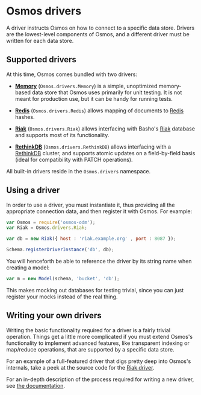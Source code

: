 # Osmos drivers

A driver instructs Osmos on how to connect to a specific data store. Drivers are the lowest-level components of Osmos, and a different driver must be written for each data store.

## Supported drivers

At this time, Osmos comes bundled with two drivers:

- **[Memory](https://github.com/mtabini/osmos/blob/master/lib/drivers/memory.js)** (`Osmos.drivers.Memory`) is a simple, unoptimized memory-based data store that Osmos uses primarily for unit testing. It is not meant for production use, but it can be handy for running tests.

- **[Redis](https://github.com/mtabini/osmos/blob/master/docs/drivers/redis.md)** (`Osmos.drivers.Redis`) allows mapping of documents to [Redis](http://redis.io) hashes.

- **[Riak](https://github.com/mtabini/osmos/blob/master/docs/drivers/riak.md)** (`Osmos.drivers.Riak`) allows interfacing with Basho's [Riak](http://basho.com/riak/) database and supports most of its functionality.

- **[RethinkDB](https://github.com/mtabini/osmos/blob/master/docs/drivers/rethinkdb.md)** (`Osmos.drivers.RethinkDB`) allows interfacing with a [RethinkDB](http://www.rethinkdb.com) cluster, and supports atomic updates on a field-by-field basis (ideal for compatibility with PATCH operations).

All built-in drivers reside in the `Osmos.drivers` namespace.

## Using a driver

In order to use a driver, you must instantiate it, thus providing all the appropriate connection data, and then register it with Osmos. For example:

```javascript
var Osmos = require('osmos-odm');
var Riak = Osmos.drivers.Riak;

var db = new Riak({ host : 'riak.example.org' , port : 8087 });

Schema.registerDriverInstance('db', db);
```

You will henceforth be able to reference the driver by its string name when creating a model:

```javascript
var m = new Model(schema, 'bucket', 'db');
```

This makes mocking out databases for testing trivial, since you can just register your mocks instead of the real thing.

## Writing your own drivers

Writing the basic functionality required for a driver is a fairly trivial operation. Things get a little more complicated if you must extend Osmos's functionality to implement advanced features, like transparent indexing or map/reduce operations, that are supported by a specific data store.

For an example of a full-featured driver that digs pretty deep into Osmos's internals, take a peek at the source code for the [Riak driver](https://github.com/mtabini/osmos/tree/master/lib/drivers/riak).

For an in-depth description of the process required for writing a new driver, see [the documentation](https://github.com/mtabini/osmos/blob/master/docs/drivers/drivers.md).